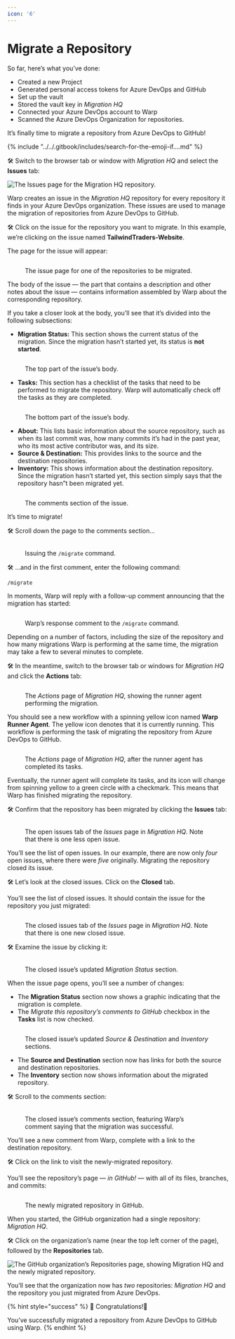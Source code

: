 ```yaml
---
icon: '6'
---
```


# Migrate a Repository

So far, here’s what you’ve done:

* Created a new Project
* Generated personal access tokens for Azure DevOps and GitHub
* Set up the vault
* Stored the vault key in _Migration HQ_
* Connected your Azure DevOps account to Warp
* Scanned the Azure DevOps Organization for repositories.

It’s finally time to migrate a repository from Azure DevOps to GitHub!

{% include "../../.gitbook/includes/search-for-the-emoji-if....md" %}



🛠️ Switch to the browser tab or window with _Migration HQ_ and select the **Issues** tab:

![The Issues page for the Migration HQ repository.](../../media/images/quickstart/migrate/github_issues.png)

Warp creates an issue in the _Migration HQ_ repository for every repository it finds in your Azure DevOps organization. These issues are used to manage the migration of repositories from Azure DevOps to GitHub.

🛠️ Click on the issue for the repository you want to migrate. In this example, we’re clicking on the issue named **TailwindTraders-Website**.

The page for the issue will appear:

<figure><img src="../../media/images/quickstart/migrate/github_issue_1.png" alt=""><figcaption><p>The issue page for one of the repositories to be migrated.</p></figcaption></figure>

The body of the issue — the part that contains a description and other notes about the issue — contains information assembled by Warp about the corresponding repository.

If you take a closer look at the body, you’ll see that it’s divided into the following subsections:

* **Migration Status:** This section shows the current status of the migration. Since the migration hasn’t started yet, its status is **not started**.

<figure><img src="../../media/images/quickstart/migrate/github_issue_2.png" alt=""><figcaption><p>The top part of the issue’s body.</p></figcaption></figure>

* **Tasks:** This section has a checklist of the tasks that need to be performed to migrate the repository. Warp will automatically check off the tasks as they are completed.

<figure><img src="../../media/images/quickstart/migrate/github_issue_3.png" alt=""><figcaption><p>The bottom part of the issue’s body.</p></figcaption></figure>

* **About:** This lists basic information about the source repository, such as when its last commit was, how many commits it’s had in the past year, who its most active contributor was, and its size.
* **Source & Destination:** This provides links to the source and the destination repositories.
* **Inventory:** This shows information about the destination repository. Since the migration hasn’t started yet, this section simply says that the repository hasn”t been migrated yet.

<figure><img src="../../media/images/quickstart/migrate/github_issue_4.png" alt=""><figcaption><p>The comments section of the issue.</p></figcaption></figure>

It’s time to migrate!

🛠️ Scroll down the page to the comments section...

<figure><img src="../../media/images/quickstart/migrate/github_issue_start_migration.png" alt=""><figcaption><p>Issuing the <code>/migrate</code> command.</p></figcaption></figure>

🛠️ ...and in the first comment, enter the following command:

```bash
/migrate
```

In moments, Warp will reply with a follow-up comment announcing that the migration has started:

<figure><img src="../../media/images/quickstart/migrate/github_issue_migration_in_process_comment.png" alt=""><figcaption><p>Warp’s response comment to the <code>/migrate</code> command.</p></figcaption></figure>

Depending on a number of factors, including the size of the repository and how many migrations Warp is performing at the same time, the migration may take a few to several minutes to complete.

🛠️ In the meantime, switch to the browser tab or windows for _Migration HQ_ and click the **Actions** tab:

<figure><img src="../../media/images/quickstart/migrate/actions_tab_1.png" alt=""><figcaption><p>The <em>Actions</em> page of <em>Migration HQ</em>, showing the runner agent performing the migration. </p></figcaption></figure>

You should see a new workflow with a spinning yellow icon named **Warp Runner Agent**. The yellow icon denotes that it is currently running. This workflow is performing the task of migrating the repository from Azure DevOps to GitHub.

<figure><img src="../../media/images/quickstart/migrate/actions_tab_2.png" alt=""><figcaption><p>The <em>Actions</em> page of <em>Migration HQ</em>, after the runner agent has completed its tasks.</p></figcaption></figure>

Eventually, the runner agent will complete its tasks, and its icon will change from spinning yellow to a green circle with a checkmark. This means that Warp has finished migrating the repository.

🛠️ Confirm that the repository has been migrated by clicking the **Issues** tab:

<figure><img src="../../media/images/quickstart/migrate/post-migration_open_issues.png" alt=""><figcaption><p>The open issues tab of the <em>Issues</em> page in <em>Migration HQ</em>. Note that there is one less open issue.</p></figcaption></figure>

You’ll see the list of open issues. In our example, there are now only _four_ open issues, where there were _five_ originally. Migrating the repository closed its issue.

🛠️ Let’s look at the closed issues. Click on the **Closed** tab.

You’ll see the list of closed issues. It should contain the issue for the repository you just migrated:

<figure><img src="../../media/images/quickstart/migrate/post-migration_closed_issues.png" alt=""><figcaption><p>The closed issues tab of the <em>Issues</em> page in <em>Migration HQ</em>. Note that there is one new closed issue.</p></figcaption></figure>

🛠️ Examine the issue by clicking it:

<figure><img src="../../media/images/quickstart/migrate/closed_issue_1.png" alt=""><figcaption><p>The closed issue’s updated <em>Migration Status</em> section.</p></figcaption></figure>

When the issue page opens, you’ll see a number of changes:

* The **Migration Status** section now shows a graphic indicating that the migration is complete.
* The _Migrate this repository’s comments to GitHub_ checkbox in the **Tasks** list is now checked.

<figure><img src="../../media/images/quickstart/migrate/closed_issue_2.png" alt=""><figcaption><p>The closed issue’s updated <em>Source &#x26; Destination</em> and <em>Inventory</em> sections.</p></figcaption></figure>

* The **Source and Destination** section now has links for both the source and destination repositories.
* The **Inventory** section now shows information about the migrated repository.

🛠️ Scroll to the comments section:

<figure><img src="../../media/images/quickstart/migrate/closed_issue_3.png" alt=""><figcaption><p>The closed issue’s comments section, featuring Warp’s comment saying that the migration was successful.</p></figcaption></figure>

You’ll see a new comment from Warp, complete with a link to the destination repository.

🛠️ Click on the link to visit the newly-migrated repository.

You’ll see the repository’s page — _in GitHub!_ — with all of its files, branches, and commits:

<figure><img src="../../media/images/quickstart/migrate/migrated_repo.png" alt=""><figcaption><p>The newly migrated repository in GitHub.</p></figcaption></figure>

When you started, the GitHub organization had a single repository: _Migration HQ_.

🛠️ Click on the organization’s name (near the top left corner of the page), followed by the **Repositories** tab.

![The GitHub organization’s Repositories page, showing Migration HQ and the newly migrated repository.](../../media/images/quickstart/migrate/github_organization_repos.png)

You’ll see that the organization now has _two_ repositories: _Migration HQ_ and the repository you just migrated from Azure DevOps.

{% hint style="success" %}
🙌 Congratulations!🙌&#x20;

&#x20;You’ve successfully migrated a repository from Azure DevOps to GitHub using Warp.
{% endhint %}
